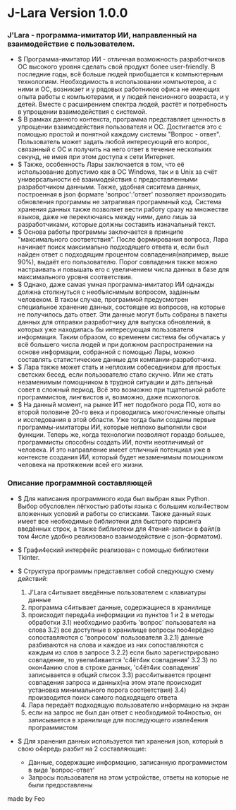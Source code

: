 # J-Lara Version 1.0.0 #

### J'Lara - программа-имитатор ИИ, направленный на взаимодействие с пользователем. ###
* $ Программа-имитатор ИИ - отличная возможность разработчиков ОС высокого уровня сделать свой продукт более user-friendly. В последние годы, всё больше людей приобщается к компьютерным технологиям. Необходимость в использовании компьютеров, а с ними и ОС, возникает и у рядовых работников офиса не имеющих опыта работы с компьютерами, и у людей пенсионного возраста, и у детей. Вместе с расширением спектра людей, растёт и потребность в упрощении взаимодействия с системой.
* $ В рамках данного контекста, программа представляет ценность в упрощении взаимодействия пользователя и ОС. Достигается это с помощью простой и понятной каждому системы "Вопрос - ответ". Пользователь может задать любой интересующий его вопрос, связанный с ОС и получить на него ответ в течение нескольких секунд, не имея при этом доступа к сети Интернет.
* $ Также, особенность Лары заключается в том, что её использование допустимо как в ОС Windows, так и в Unix за счёт универсальности её взаимодействия с предоставленными разработчиком данными. Также, удобная сиситема данных, построенная в json формате 'вопрос':'ответ' позволяет производить обновления программы не затрагивая программный код. Система хранения данных также позволяет вести работу сразу на множестве языков, даже не переключаясь между ними, дело лишь за разработчиками, которые должны составить изначальный текст.
* $ Основа работы программы заключается в принципе "максимального соответствия". После формирования вопроса, Лара начинает поиск максимально подходящего ответа и, если был найден ответ с подходящим процентом совпадения(например, выше 90%), выдаёт его пользователю. Порог совпадения также можно настраивать и повышать его с увеличением числа данных в базе для максимального уровня соответствия.
* $ Однако, даже самая умная программа-имитатор ИИ однажды должна столкнуться с необъяснимым вопросом, заданным человеком. В таком случае, программой предусмотрен специальное хранение данных, состоящее из вопросов, на которые не получилось дать ответ. Эти данные могут быть собраны в пакеты данных для отправки разработчику для выпуска обновлений, в которых уже находилась бы интересующая пользователя информация. Таким образом, со временем система бы обучалась у всё большего числа людей и при должном распространении на основе информации, собранной с помощью Лары, можно составлять статистические данные для компании-разработчика.
* $ Лара также может стать и неплохим собеседником для простых светских бесед, если пользователю стало скучно. Или же стать незаменимым помощником в трудной ситуации и дать дельный совет в сложный период. Всё это возможно при тщательной работе программистов, лингвистов и, возможно, даже психологов.
* $ На данный момент, на рынке ИТ нет подобного рода ПО, хотя во второй половине 20-го века и проводились многочисленные опыты и исследования в этой области. Уже тогда были созданы первые программы-имитаторы ИИ, которые неплохо выполняли свои функции. Теперь же, когда технологии позволяют гораздо большее, программисты способны создать ИИ, почти неотличимый от человека. И это направление имеет отличный потенциал уже в контексте создания ИИ, который будет незаменимым помощником человека на протяжении всей его жизни.

### Описание программной составляющей ###

* $ Для написания программного кода был выбран язык Python. Выбор обусловлен лёгкостью работы языка с большим коли4еством вложенных условий и работы со списками. Также данный язык имеет все необходимые библиотеки для быстрого парсинга введённых строк, а также библиотеки для 4тения-записи в файл(в том 4исле удобно реализовано взаимодействие с json-форматом).

* $ Графи4еский интерфейс реализован с помощью библиотеки Tkinter.

* $ Структура программы представляет собой следующую схему действий:
  1) J'Lara с4итывает введённые пользователем с клавиатуры данные
  2) программа с4итывает данные, содержащиеся в хранилище
  3) происходит переда4а информации из пунктов 1 и 2 в методы обработки
    3.1) необходимо разбить 'вопрос' пользователя на слова
    3.2) все доступные в хранилище вопросы поо4ерёдно сопоставляются с 'вопросом' пользователя
      3.2.1) данные разбиваются на слова и каждое из них сопоставляются с каждым из слов в запросе
      3.2.2) если было зарегистрировано совпадение, то увели4ивается 'с4ёт4ик совпадения'
      3.2.3) по окон4анию слов в строке данных, 'с4ёт4ик совпадения' записывается в общий список
    3.3) расс4итывается процент совпадения запроса и данных(на этом этапе происходит установка минимального порога соответствия)
    3.4) производится поиск самого подходящего ответа
  4) Лара передаёт подходящую пользователю информацию на экран
  5) если на запрос не был дан ответ с необходимой то4ностью, он записывается в хранилище для последующего извле4ения программистом

* $ Для хранения данных используется тип хранения json, который в свою о4ередь разбит на 2 составляющие:
  * Данные, содержащие информацию, записанную программистом в виде 'вопрос-ответ'
  * Запросы пользователя на этом устройстве, ответы на которые не были предоставлены

made by Feo
